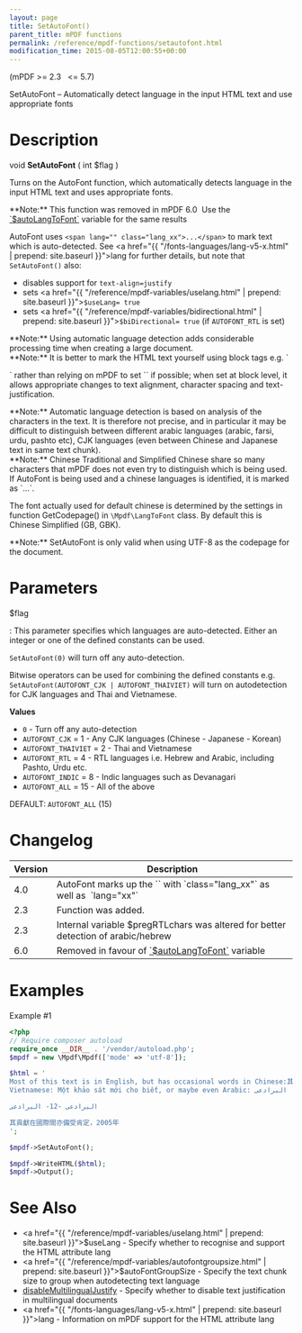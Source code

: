 ```yaml
---
layout: page
title: SetAutoFont()
parent_title: mPDF functions
permalink: /reference/mpdf-functions/setautofont.html
modification_time: 2015-08-05T12:00:55+00:00
---
```


(mPDF >= 2.3   <= 5.7)

SetAutoFont – Automatically detect language in the input HTML text and use appropriate fonts

# Description

void **SetAutoFont** ( int <span class="parameter">$flag</span> )

Turns on the AutoFont function, which automatically detects language in the input HTML text and uses appropriate fonts.

<div class="alert alert-danger" role="alert" markdown="1">
  **Note:** This function was removed in mPDF 6.0  Use the 
  <a href="{{ "/reference/mpdf-variables/autolangtofont.html" | prepend: site.baseurl }}">`$autoLangToFont`</a> variable
  for the same results
</div>

AutoFont uses `<span lang="" class="lang_xx">...</span>` to mark text which is auto-detected. 
See <a href="{{ "/fonts-languages/lang-v5-x.html" | prepend: site.baseurl }}">lang</a> for further details, 
but note that `SetAutoFont()` also:

- disables support for `text-align=justify`
- sets <a href="{{ "/reference/mpdf-variables/uselang.html" | prepend: site.baseurl }}">`$useLang`</a>`= true`
- sets <a href="{{ "/reference/mpdf-variables/bidirectional.html" | prepend: site.baseurl }}">`$biDirectional`</a>`= true` (if `AUTOFONT_RTL` is set)

<div class="alert alert-info" role="alert" markdown="1">
  **Note:** Using automatic language detection adds considerable processing 
  time when creating a large document.
</div>

<div class="alert alert-info" role="alert" markdown="1">
  **Note:** It is better to mark the HTML text yourself using block tags e.g. `<p lang="">` 
  rather than relying on mPDF to set `<span lang="">` if possible; when set at block level, it allows appropriate 
  changes to text alignment, character spacing and text-justification.
</div>

<div class="alert alert-info" role="alert" markdown="1">
  **Note:** Automatic language detection is based on analysis of the characters in the text. It is 
  therefore not precise, and in particular it may be difficult to distinguish between different arabic languages 
  (arabic, farsi, urdu, pashto etc), CJK languages (even between Chinese and Japanese text in same text chunk).
</div>

<div class="alert alert-info" role="alert" markdown="1">
  **Note:** Chinese Traditional and Simplified Chinese share so many characters that mPDF does not 
  even try to distinguish which is being used. If AutoFont is being used and a chinese languages is identified, 
  it is marked as `<span lang="zh">...</span>`.
    
  The font actually used for default chinese is determined by the settings in function 
  <span class="function">GetCodepage()</span> in `\Mpdf\LangToFont` class. 
  By default this is Chinese Simplified (GB, GBK).
</div>

<div class="alert alert-info" role="alert" markdown="1">
  **Note:** SetAutoFont is only valid when using UTF-8 as the codepage for the document.
</div>

# Parameters

<span class="parameter">$flag</span>

: This parameter specifies which languages are auto-detected. Either an integer or one of the defined constants can be used.

  `SetAutoFont(0)` will turn off any auto-detection.
   
  Bitwise operators can be used for combining the defined constants e.g.
  `SetAutoFont(AUTOFONT_CJK | AUTOFONT_THAIVIET)` will turn on autodetection for CJK languages and Thai and Vietnamese.

  **Values**
  
  * `0` - Turn off any auto-detection
  * `AUTOFONT_CJK` = 1 - Any CJK languages (Chinese - Japanese - Korean)
  * `AUTOFONT_THAIVIET` = 2 - Thai and Vietnamese
  * `AUTOFONT_RTL` = 4 - RTL languages i.e. Hebrew and Arabic, including Pashto, Urdu etc.
  * `AUTOFONT_INDIC` = 8 - Indic languages such as Devanagari
  * `AUTOFONT_ALL` = 15 - All of the above

  <span class="smallblock">DEFAULT</span>: `AUTOFONT_ALL` (15)

# Changelog

<table class="table">
<thead>
<tr>
    <th>Version</th>
    <th>Description</th>
</tr>
</thead>
<tbody>
<tr>
  <td>4.0</td>
  <td markdown="1">
  AutoFont marks up the `<span>` with `class="lang_xx"` as well as  `lang="xx"`
  </td>
</tr>
<tr>
    <td>2.3</td>
    <td>Function was added.</td>
</tr>
<tr>
  <td>2.3</td>
  <td markdown="1">
  Internal variable <span class="parameter">$pregRTLchars</span> was altered for better detection of arabic/hebrew
  </td>
</tr>
<tr>
  <td>6.0</td>
  <td markdown="1">
  Removed in favour of <a href="{{ "/reference/mpdf-variables/autolangtofont.html" | prepend: site.baseurl }}">`$autoLangToFont`</a> variable
  </td>
</tr>
</tbody>
</table>

# Examples

Example #1

```php
<?php
// Require composer autoload
require_once __DIR__ . '/vendor/autoload.php';
$mpdf = new \Mpdf\Mpdf(['mode' => 'utf-8']);

$html = '
Most of this text is in English, but has occasional words in Chinese:其貢獻在 or 
Vietnamese: Một khảo sát mới cho biết, or maybe even Arabic: البرادعی

البرادعی -12- البرادعی

其貢獻在國際間亦備受肯定，2005年
';

$mpdf->SetAutoFont();

$mpdf->WriteHTML($html);
$mpdf->Output();

```

# See Also

- <a href="{{ "/reference/mpdf-variables/uselang.html" | prepend: site.baseurl }}">$useLang</a> - Specify whether to recognise and support the HTML attribute lang
- <a href="{{ "/reference/mpdf-variables/autofontgroupsize.html" | prepend: site.baseurl }}">$autoFontGroupSize</a> - Specify the text chunk size to group when autodetecting text language
- <a href="index0c23.html?tid=346">disableMultilingualJustify</a> - Specify whether to disable text justification in multilingual documents
- <a href="{{ "/fonts-languages/lang-v5-x.html" | prepend: site.baseurl }}">lang</a> - Information on mPDF support for the HTML attribute lang
